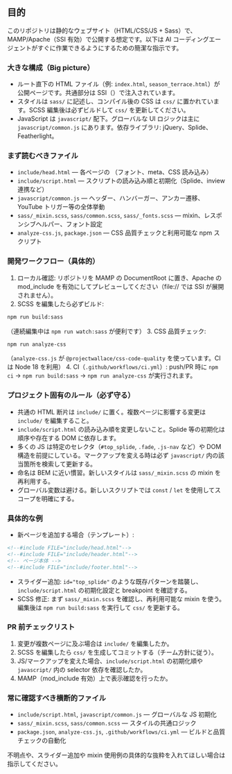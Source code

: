 ## 目的

このリポジトリは静的なウェブサイト（HTML/CSS/JS + Sass）で、MAMP/Apache（SSI 有効）で公開する想定です。以下は AI コーディングエージェントがすぐに作業できるようにするための簡潔な指示です。

### 大きな構成（Big picture）

- ルート直下の HTML ファイル（例: `index.html`, `season_terrace.html`）が公開ページです。共通部分は SSI（<!--#include FILE="include/xxx.html"-->）で注入されています。
- スタイルは `sass/` に記述し、コンパイル後の CSS は `css/` に置かれています。SCSS 編集後は必ずビルドして `css/` を更新してください。
- JavaScript は `javascript/` 配下。グローバルな UI ロジックは主に `javascript/common.js` にあります。依存ライブラリ: jQuery、Splide、Featherlight。

### まず読むべきファイル

- `include/head.html` — 各ページの <head>（フォント、meta、CSS 読み込み）
- `include/script.html` — スクリプトの読み込み順と初期化（Splide、inview 連携など）
- `javascript/common.js` — ヘッダー、ハンバーガー、アンカー遷移、YouTube トリガー等の全体挙動
- `sass/_mixin.scss`, `sass/common.scss`, `sass/_fonts.scss` — mixin、レスポンシブヘルパー、フォント設定
- `analyze-css.js`, `package.json` — CSS 品質チェックと利用可能な npm スクリプト

### 開発ワークフロー（具体的）

1. ローカル確認: リポジトリを MAMP の DocumentRoot に置き、Apache の mod_include を有効にしてプレビューしてください（file:// では SSI が展開されません）。
2. SCSS を編集したら必ずビルド:

```bash
npm run build:sass
```

（連続編集中は `npm run watch:sass` が便利です） 3. CSS 品質チェック:

```bash
npm run analyze-css
```

（`analyze-css.js` が `@projectwallace/css-code-quality` を使っています。CI は Node 18 を利用） 4. CI（`.github/workflows/ci.yml`）: push/PR 時に `npm ci` → `npm run build:sass` → `npm run analyze-css` が実行されます。

### プロジェクト固有のルール（必ず守る）

- 共通の HTML 断片は `include/` に置く。複数ページに影響する変更は `include/` を編集すること。
- `include/script.html` の読み込み順を変更しないこと。Splide 等の初期化は順序や存在する DOM に依存します。
- 多くの JS は特定のセレクタ（`#top_splide`, `.fade`, `.js-nav` など）や DOM 構造を前提にしている。マークアップを変える時は必ず `javascript/` 内の該当箇所を検索して更新する。
- 命名は BEM に近い慣習。新しいスタイルは `sass/_mixin.scss` の mixin を再利用する。
- グローバル変数は避ける。新しいスクリプトでは `const` / `let` を使用してスコープを明確にする。

### 具体的な例

- 新ページを追加する場合（テンプレート）:

```html
<!--#include FILE="include/head.html"-->
<!--#include FILE="include/header.html"-->
<!-- ページ本体 -->
<!--#include FILE="include/footer.html"-->
```

- スライダー追加: `id="top_splide"` のような既存パターンを踏襲し、`include/script.html` の初期化設定と breakpoint を確認する。
- SCSS 修正: まず `sass/_mixin.scss` を確認し、再利用可能な mixin を使う。編集後は `npm run build:sass` を実行して `css/` を更新する。

### PR 前チェックリスト

1. 変更が複数ページに及ぶ場合は `include/` を編集したか。
2. SCSS を編集したら `css/` を生成してコミットする（チーム方針に従う）。
3. JS/マークアップを変えた場合、`include/script.html` の初期化順や `javascript/` 内の selector 依存を確認したか。
4. MAMP（mod_include 有効）上で表示確認を行ったか。

### 常に確認すべき横断的ファイル

- `include/script.html`, `javascript/common.js` — グローバルな JS 初期化
- `sass/_mixin.scss`, `sass/common.scss` — スタイルの共通ロジック
- `package.json`, `analyze-css.js`, `.github/workflows/ci.yml` — ビルドと品質チェックの自動化

不明点や、スライダー追加や mixin 使用例の具体的な抜粋を入れてほしい場合は指示してください。
